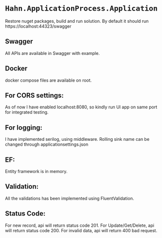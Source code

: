 # `Hahn.ApplicationProcess.Application`

Restore nuget packages, build and run solution.
By default it should run https://localhost:44323/swagger

## Swagger
All APIs are available in Swagger with example.

## Docker
docker compose files are available on root.

## For CORS settings:
As of now I have enabled localhost:8080, so kindly run UI app on same port for integrated testing.

## For logging:
I have implemented serilog, using middleware. Rolling sink name can be changed through applicationsettings.json

## EF:
Entity framework is in memory.

## Validation:
All the validations has been implemented using FluentValidation.

## Status Code:
For new record, api will return status code 201.
For Update/Get/Delete, api will return status code 200.
For invalid data, api will return 400 bad request.
